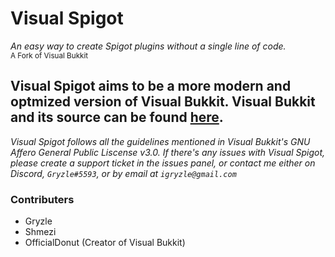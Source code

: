 # **Visual Spigot**
*An easy way to create Spigot plugins without a single line of code.*
<br/><sup>A Fork of Visual Bukkit</sup>

## Visual Spigot aims to be a more modern and optmized version of Visual Bukkit. Visual Bukkit and its source can be found [here](https://github.com/OfficialDonut/VisualBukkit).
*Visual Spigot follows all the guidelines mentioned in Visual Bukkit's GNU Affero General Public Liscense v3.0. If there's any issues with Visual Spigot, please create a support ticket in the issues panel, or contact me either on Discord, `Gryzle#5593`, or by email at `igryzle@gmail.com`*

### Contributers
- Gryzle
- Shmezi
- OfficialDonut (Creator of Visual Bukkit)
